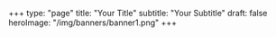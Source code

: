 +++
type: "page"
title: "Your Title"
subtitle: "Your Subtitle"
draft: false
heroImage: "/img/banners/banner1.png"
+++
